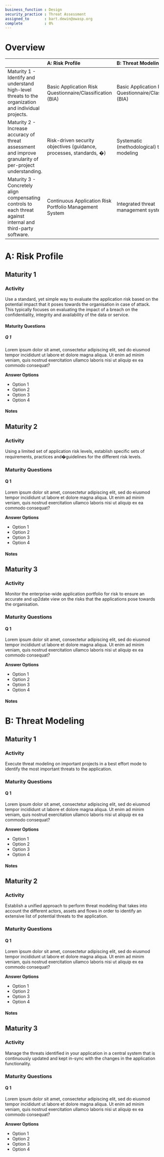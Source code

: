 ```yaml
---
business_function : Design
security_practice : Threat Assessment
assigned_to       : bart.dewin@owasp.org 
complete          : 0%
---
```



# Overview

| | A: Risk Profile | B: Threat Modeling |
|:---|:---|:---|
| Maturity 1 - Identify and understand high-level threats to the organization and individual projects. | Basic Application Risk Questionnaire/Classification (BIA) | Basic Application Risk Questionnaire/Classification (BIA)|
| Maturity 2 - Increase accuracy of threat assessment and improve granularity of per-project understanding. | Risk-driven security objectives (guidance, processes, standards, �) | Systematic (methodological) threat modeling |
| Maturity 3 - Concretely align compensating controls to each threat against internal and third-party software. | Continuous Application Risk Portfolio Management System | Integrated threat management system |


# A: Risk Profile

## Maturity 1
### Activity
Use a standard, yet simple way to evaluate the application risk based on the potential impact that it poses towards the organisation in case of attack. This typically focuses on evaluating the impact of a breach on the confidentiality, integrity and availability of the data or service.

#### Maturity Questions
##### Q 1
Lorem ipsum dolor sit amet, consectetur adipiscing elit, sed do eiusmod tempor incididunt ut labore et dolore magna aliqua. Ut enim ad minim veniam, quis nostrud exercitation ullamco laboris nisi ut aliquip ex ea commodo consequat?

**Answer Options**
- Option 1
- Option 2
- Option 3
- Option 4

#### Notes


## Maturity 2
### Activity
Using a limited set of application risk levels, establish specific sets of requirements, practices and�guidelines for the different risk levels.

### Maturity Questions
#### Q 1
Lorem ipsum dolor sit amet, consectetur adipiscing elit, sed do eiusmod tempor incididunt ut labore et dolore magna aliqua. Ut enim ad minim veniam, quis nostrud exercitation ullamco laboris nisi ut aliquip ex ea commodo consequat?

**Answer Options**
- Option 1
- Option 2
- Option 3
- Option 4

#### Notes


## Maturity 3
### Activity
Monitor the enterprise-wide application portfolio for risk to ensure an accurate and up2date view on the risks that the applications pose towards the organisation.

### Maturity Questions
#### Q 1
Lorem ipsum dolor sit amet, consectetur adipiscing elit, sed do eiusmod tempor incididunt ut labore et dolore magna aliqua. Ut enim ad minim veniam, quis nostrud exercitation ullamco laboris nisi ut aliquip ex ea commodo consequat?

**Answer Options**
- Option 1
- Option 2
- Option 3
- Option 4

#### Notes



# B: Threat Modeling

## Maturity 1
### Activity
Execute threat modeling on important projects in a best effort mode to identify the most important threats to the application.

### Maturity Questions
#### Q 1
Lorem ipsum dolor sit amet, consectetur adipiscing elit, sed do eiusmod tempor incididunt ut labore et dolore magna aliqua. Ut enim ad minim veniam, quis nostrud exercitation ullamco laboris nisi ut aliquip ex ea commodo consequat?

**Answer Options**
- Option 1
- Option 2
- Option 3
- Option 4

#### Notes


## Maturity 2
### Activity
Establish a unified approach to perform threat modeling that takes into account the different actors, assets and flows in order to identify an extensive list of potential threats to the application.

### Maturity Questions
#### Q 1
Lorem ipsum dolor sit amet, consectetur adipiscing elit, sed do eiusmod tempor incididunt ut labore et dolore magna aliqua. Ut enim ad minim veniam, quis nostrud exercitation ullamco laboris nisi ut aliquip ex ea commodo consequat?

**Answer Options**
- Option 1
- Option 2
- Option 3
- Option 4

#### Notes


## Maturity 3
### Activity
Manage the threats identified in your application in a central system that is continuously updated and kept in-sync with the changes in the application functionality.

### Maturity Questions
#### Q 1
Lorem ipsum dolor sit amet, consectetur adipiscing elit, sed do eiusmod tempor incididunt ut labore et dolore magna aliqua. Ut enim ad minim veniam, quis nostrud exercitation ullamco laboris nisi ut aliquip ex ea commodo consequat?

**Answer Options**
- Option 1
- Option 2
- Option 3
- Option 4
